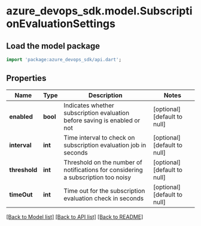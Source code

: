 # azure_devops_sdk.model.SubscriptionEvaluationSettings

## Load the model package
```dart
import 'package:azure_devops_sdk/api.dart';
```

## Properties
Name | Type | Description | Notes
------------ | ------------- | ------------- | -------------
**enabled** | **bool** | Indicates whether subscription evaluation before saving is enabled or not | [optional] [default to null]
**interval** | **int** | Time interval to check on subscription evaluation job in seconds | [optional] [default to null]
**threshold** | **int** | Threshold on the number of notifications for considering a subscription too noisy | [optional] [default to null]
**timeOut** | **int** | Time out for the subscription evaluation check in seconds | [optional] [default to null]

[[Back to Model list]](../README.md#documentation-for-models) [[Back to API list]](../README.md#documentation-for-api-endpoints) [[Back to README]](../README.md)


